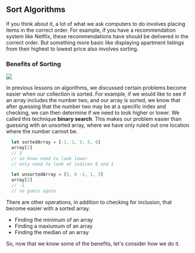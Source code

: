 ## Sort Algorithms

If you think about it, a lot of what we ask computers to do involves placing items in the correct order.  For example, if you have a recommendation system like Netflix, these recommendations have should be delivered in the correct order.  But something more basic like displaying apartment listings from their highest to lowest price also involves sorting.  



### Benefits of Sorting

![](https://s3-us-west-2.amazonaws.com/curriculum-content/web-development/algorithms/alphabet-sort.jpg)

In previous lessons on algorithms, we discussed certain problems become easier when our collection is sorted.  For example, if we would like to see if an array includes the number two, and our array is sorted, we know that after guessing that the number two may be at a specific index and checking, we can then determine if we need to look higher or lower.  We called this technique **binary search**.  This makes our problem easier than guessing with an unsorted array, where we have only ruled out one location where the number cannot be.

```javascript
  let sortedArray = [-1, 1, 3, 5, 6]
  array[2]
  // 3
  // so know need to look lower
  // only need to look at indices 0 and 1

  let unsortedArray = [5, 6 -1, 1, 3]
  array[2]
  // -1
  // so guess again
```

There are other operations, in addition to checking for inclusion, that become easier with a sorted array.

  * Finding the minimum of an array
  * Finding a maxiumum of an array
  * Finding the median of an array

So, now that we know some of the benefits, let's consider how we do it.

